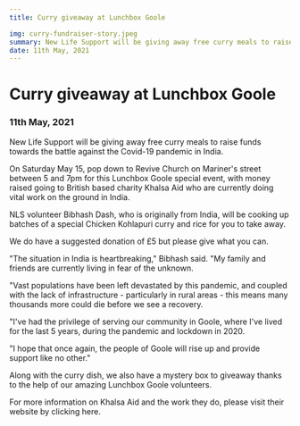 ```yaml
---
title: Curry giveaway at Lunchbox Goole

img: curry-fundraiser-story.jpeg
summary: New Life Support will be giving away free curry meals to raise funds towards the battle against the Covid-19 pandemic in India.
date: 11th May, 2021
---
```


# Curry giveaway at Lunchbox Goole

### 11th May, 2021

New Life Support will be giving away free curry meals to raise funds towards the battle against the Covid-19 pandemic in India.

On Saturday May 15, pop down to Revive Church on Mariner's street between 5 and 7pm for this Lunchbox Goole special event, with money raised going to British based charity Khalsa Aid who are currently doing vital work on the ground in India.

NLS volunteer Bibhash Dash, who is originally from India, will be cooking up batches of a special Chicken Kohlapuri curry and rice for you to take away.

We do have a suggested donation of £5 but please give what you can.

"The situation in India is heartbreaking," Bibhash said. "My family and friends are currently living in fear of the unknown.

"Vast populations have been left devastated by this pandemic, and coupled with the lack of infrastructure - particularly in rural areas - this means many thousands more could die before we see a recovery.

"I've had the privilege of serving our community in Goole, where I've lived for the last 5 years, during the pandemic and lockdown in 2020.

"I hope that once again, the people of Goole will rise up and provide support like no other."

Along with the curry dish, we also have a mystery box to giveaway thanks to the help of our amazing Lunchbox Goole volunteers.

For more information on Khalsa Aid and the work they do, please visit their website by clicking here.
